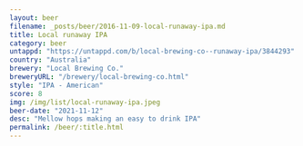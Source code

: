 ```yaml
---
layout: beer
filename: _posts/beer/2016-11-09-local-runaway-ipa.md
title: Local runaway IPA
category: beer
untappd: "https://untappd.com/b/local-brewing-co--runaway-ipa/3844293"
country: "Australia"
brewery: "Local Brewing Co."
breweryURL: "/brewery/local-brewing-co.html"
style: "IPA - American"
score: 8
img: /img/list/local-runaway-ipa.jpeg
beer-date: "2021-11-12"
desc: "Mellow hops making an easy to drink IPA"
permalink: /beer/:title.html
---
```

